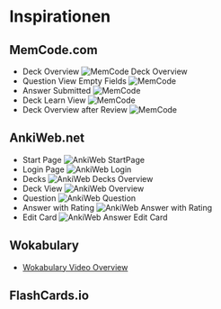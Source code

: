 # Inspirationen

## MemCode.com
- Deck Overview ![MemCode Deck Overview](Images/MemCode/Deck_Overview.png)
- Question View Empty Fields ![MemCode](Images/MemCode/Question_View_Empty_Fields.png)
- Answer Submitted ![MemCode](Images/MemCode/Answer_Submitted.png)
- Deck Learn View ![MemCode](Images/MemCode/Deck_Learn_View.png)
- Deck Overview after Review ![MemCode](Images/MemCode/Deck_Overview_After_Review.png)

## AnkiWeb.net
- Start Page ![AnkiWeb StartPage](Images/AnkiWeb/StartPage.png)
- Login Page ![AnkiWeb Login](Images/AnkiWeb/Login_Page.png)
- Decks ![AnkiWeb Decks Overview](Images/AnkiWeb/Decks.png)
- Deck View ![AnkiWeb Overview](Images/AnkiWeb/Deck_View.png)
- Question ![AnkiWeb Question](Images/AnkiWeb/Question.png)
- Answer with Rating ![AnkiWeb Answer with Rating](Images/AnkiWeb/Answer_with_Rating.png)
- Edit Card ![AnkiWeb Answer Edit Card](Images/AnkiWeb/Edit_Card.png)

## Wokabulary
- [Wokabulary Video Overview](Videos/Wokabulary/Wokabulary_iOS_Overview.mp4)

## FlashCards.io
